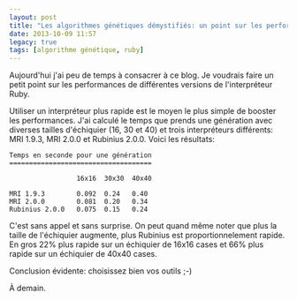 ```yaml
---
layout: post
title: "Les algorithmes génétiques démystifiés: un point sur les performances"
date: 2013-10-09 11:57
legacy: true
tags: [algorithme génétique, ruby]
---
```




Aujourd'hui j'ai peu de temps à consacrer à ce blog. Je voudrais faire
un petit point sur les performances de différentes versions de
l'interpréteur Ruby.

<!-- more -->

Utiliser un interpréteur plus rapide est le moyen le plus simple de
booster les performances. J'ai calculé le temps que prends une génération
avec diverses tailles d'échiquier (16, 30 et 40) et trois interpréteurs
différents: MRI 1.9.3, MRI 2.0.0 et Rubinius 2.0.0.
Voici les résultats:

    Temps en seconde pour une génération
    ====================================

                     16x16  30x30  40x40

    MRI 1.9.3        0.092  0.24   0.40
    MRI 2.0.0        0.081  0.20   0.34
    Rubinius 2.0.0   0.075  0.15   0.24

C'est sans appel et sans surprise. On peut quand même noter que plus
la taille de l'échiquier augmente, plus Rubinius est proportionnelement rapide.
En gros 22% plus rapide sur un échiquier de 16x16 cases et 66% plus rapide sur
un échiquier de 40x40 cases.

Conclusion évidente: choisissez bien vos outils ;-)





À demain.



